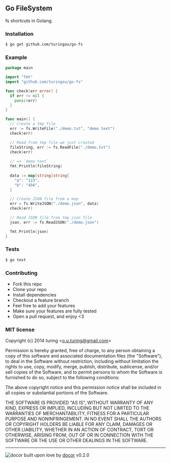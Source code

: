 ## Go FileSystem

fs shortcuts in Golang.

### Installation
```bash
$ go get github.com/turingou/go-fs
```

### Example
```go
package main

import "fmt"
import "github.com/turingou/go-fs"

func check(err error) {
  if err != nil {
    panic(err)
  }
}

func main() {
  // Create a tmp file
  err := fs.WriteFile("./demo.txt", "demo text")
  check(err)

  // Read from tmp file we just created
  fileString, err := fs.ReadFile("./demo.txt")
  check(err)
  
  // => `demo text`
  fmt.Println(fileString) 
  
  data := map[string]string{
    "a": "123",
    "b": "456",
  }

  // Create JSON file from a map
  err = fs.WriteJSON("./demo.json", data)
  check(err)

  // Read JSON file from tmp json file
  json, err := fs.ReadJSON("./demo.json")

  fmt.Println(json)
}
```

### Tests

```bash
$ go test
```

### Contributing
- Fork this repo
- Clone your repo
- Install dependencies
- Checkout a feature branch
- Feel free to add your features
- Make sure your features are fully tested
- Open a pull request, and enjoy <3

### MIT license
Copyright (c) 2014 turing &lt;o.u.turing@gmail.com&gt;

Permission is hereby granted, free of charge, to any person obtaining a copy
of this software and associated documentation files (the &quot;Software&quot;), to deal
in the Software without restriction, including without limitation the rights
to use, copy, modify, merge, publish, distribute, sublicense, and/or sell
copies of the Software, and to permit persons to whom the Software is
furnished to do so, subject to the following conditions:

The above copyright notice and this permission notice shall be included in
all copies or substantial portions of the Software.

THE SOFTWARE IS PROVIDED &quot;AS IS&quot;, WITHOUT WARRANTY OF ANY KIND, EXPRESS OR
IMPLIED, INCLUDING BUT NOT LIMITED TO THE WARRANTIES OF MERCHANTABILITY,
FITNESS FOR A PARTICULAR PURPOSE AND NONINFRINGEMENT. IN NO EVENT SHALL THE
AUTHORS OR COPYRIGHT HOLDERS BE LIABLE FOR ANY CLAIM, DAMAGES OR OTHER
LIABILITY, WHETHER IN AN ACTION OF CONTRACT, TORT OR OTHERWISE, ARISING FROM,
OUT OF OR IN CONNECTION WITH THE SOFTWARE OR THE USE OR OTHER DEALINGS IN
THE SOFTWARE.

---
![docor](https://raw.githubusercontent.com/turingou/docor/master/docor.png)
built upon love by [docor](https://github.com/turingou/docor.git) v0.2.0
